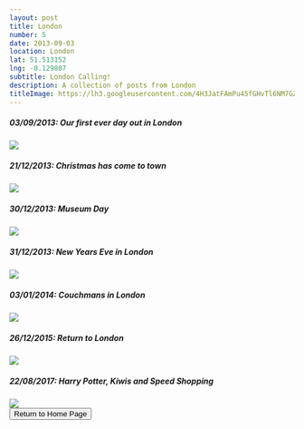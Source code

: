 ```yaml
---
layout: post
title: London
number: 5
date: 2013-09-03
location: London
lat: 51.513152
lng: -0.129807
subtitle: London Calling!
description: A collection of posts from London
titleImage: https://lh3.googleusercontent.com/4H3JatFAmPu45fGHvTl6NM7GZAWxzrKpHWmj7vtv9Kgf_8JHUa2M9iKdP9upJ3wG3FSLFD9TyX87DmnT0rsk1aoF4E1IKjD2EFqc-ElnwmMQsJvAlxfXiMvpZo9c7BhoPT99_OFXb8o=w2400
---
```


<h5>03/09/2013: Our first ever day out in London</h5>
<a target="_blank" href="https://adventuresofthetravellingtwins.com/subposts/LondonAugust2013"><img src="https://lh3.googleusercontent.com/nNfOutypJlWYSVcfIBfMJSDgN-XpMhNbKubU4TpS7nNv_-D1UGaZxsPKF_NTew2VsNInXZc-PZJUOVtWdRQqZ5bvUnMvLAynjK_UPX14T8LToBL7_m4SrEMAeVdf_FnDglVSaDH3j_w=w2400" class="image3"></a>

<h5>21/12/2013: Christmas has come to town</h5>
<a target="_blank" href="https://adventuresofthetravellingtwins.com/subposts/LondonChristmas2013"><img src="https://adventuresofthetravellingtwins.com/Photos/2013-12-21-LondonChristmas/cover-min.JPG" class="image3"></a>

<h5>30/12/2013: Museum Day</h5>
<a target="_blank" href="https://adventuresofthetravellingtwins.com/subposts/LondonMuseums2014"><img src="https://adventuresofthetravellingtwins.com/Photos/2014-01-02-MuseumDay/cover-min.JPG" class="image3"></a>

<h5>31/12/2013: New Years Eve in London</h5>
<a target="_blank" href="https://adventuresofthetravellingtwins.com/subposts/LondonNewYearsEve2013"><img src="https://adventuresofthetravellingtwins.com/Photos/2013-12-31-NewYearsEve/cover-min.JPG" class="image3"></a>

<h5>03/01/2014: Couchmans in London</h5>
<a target="_blank" href="https://adventuresofthetravellingtwins.com/subposts/LondonCouchmans"><img src="https://adventuresofthetravellingtwins.com/Photos/2014-01-03-CouchmanLondon/cover-min.JPG" class="image3"></a>

<h5>26/12/2015: Return to London</h5>
<a target="_blank" href="https://adventuresofthetravellingtwins.com/subposts/London2015"><img src="https://adventuresofthetravellingtwins.com/Photos/2015-12-26-LondonChristmas2015/tower3.jpg" class="image3"></a>

<h5>22/08/2017: Harry Potter, Kiwis and Speed Shopping</h5>
<a target="_blank" href="https://adventuresofthetravellingtwins.com/subposts/LondonAugust2017"><img src="https://adventuresofthetravellingtwins.com/Photos/2017-08-23-LondonHarryPotter/cover-min.JPG" class="image3"></a>

<div class="wrapper">
  <input type="button" class="button" value="Return to Home Page" onclick="self.close()">
</div>
